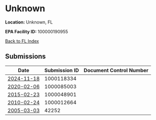 # Unknown

**Location:** Unknown, FL

**EPA Facility ID:** 100000190955

[Back to FL Index](../../index.md)

## Submissions

| Date | Submission ID | Document Control Number |
|------|--------------|-------------------------|
| [2024-11-18](submissions/1000118334.md) | 1000118334 |  |
| [2020-02-06](submissions/1000085003.md) | 1000085003 |  |
| [2015-02-23](submissions/1000048901.md) | 1000048901 |  |
| [2010-02-24](submissions/1000012664.md) | 1000012664 |  |
| [2005-03-03](submissions/42252.md) | 42252 |  |
